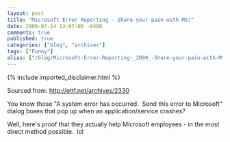 ```yaml
---
layout: post
title: "Microsoft Error Reporting - Share your pain with MS!"
date: 2006-07-14 13:07:00 -0400
comments: true
published: true
categories: ["blog", "archives"]
tags: ["Funny"]
alias: ["/blog/Microsoft-Error-Reporting-_2D00_-Share-your-pain-with-MS_2100_.aspx", "/blog/microsoft-error-reporting-_2d00_-share-your-pain-with-ms_2100_.aspx"]
---
```

<!-- more -->
{% include imported_disclaimer.html %}
<P>Sourced from: <A href="http://ettf.net/archives/2330">http://ettf.net/archives/2330</A></P>
<P>You know those "A system error has occurred.&nbsp; Send this error to Microsoft" dialog boxes that pop up when an application/service crashes?</P>
<P>Well, here's proof that they actually help Microsoft employees - in the most direct method possible.&nbsp; lol</P>
<P align=center>
<OBJECT height=350 width=425><PARAM NAME="movie" VALUE="http://www.youtube.com/v/ry7u6JF_B1c">
<embed src="http://www.youtube.com/v/ry7u6JF_B1c" type="application/x-shockwave-flash" width="425" height="350"></embed></OBJECT></P>
